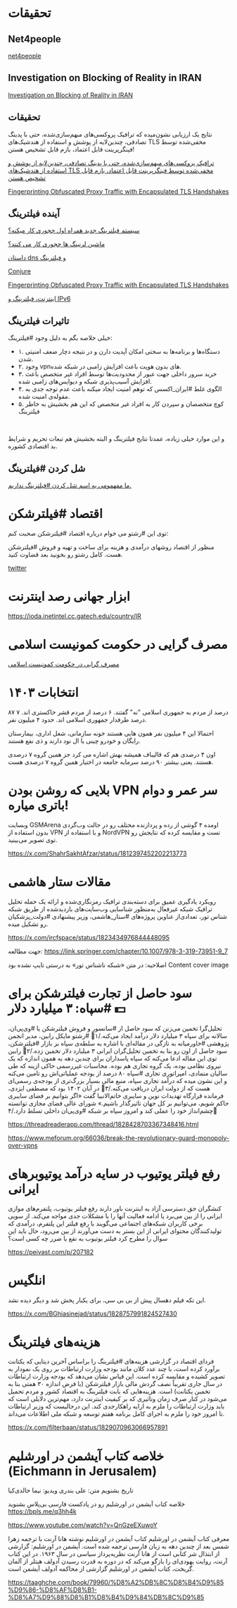 
# تحقیقات


## Net4people

 [ net4people ](https://github.com/net4people/bbs/issues?q=is%3Aissue+is%3Aopen+label%3AIran) 

## Investigation on Blocking of Reality in IRAN

[Investigation on Blocking of Reality in IRAN](https://github.com/XTLS/Xray-core/issues/2778)


## تحقیقات

 نتایج یک ارزیابی نشون‌میده که ترافیک پروکسی‌های مبهم‌سازی‌شده، حتی با پدینگ تصادفی، چندین‌لایه از پوشش و استفاده از هندشیک‌های TLS مخفی‌شده توسط فینگرپرینت قابل اعتماد، بازم قابل تشخیص هستن!

[ترافیک پروکسی‌های مبهم‌سازی‌شده، حتی با پدینگ تصادفی، چندین‌لایه از پوشش و استفاده از هندشیک‌های TLS مخفی‌شده توسط فینگرپرینت قابل اعتماد، بازم قابل تشخیص هستن](https://threadreaderapp.com/thread/1766364108322996468.html)


[Fingerprinting Obfuscated Proxy Traffic with Encapsulated TLS Handshakes](https://www.usenix.org/conference/usenixsecurity24/presentation/xue)

## آینده فیلترینگ

[سیستم فیلترینگ جدید همراه اول چجوری کار میکنه؟](https://threadreaderapp.com/thread/1753357101001265309.html)


[ماشین لرنینگ ها چجوری کار می کنند؟](https://threadreaderapp.com/thread/1753405311921078406.html)


[داستان dns و فیلترینگ](https://threadreaderapp.com/thread/1721555866875257190.html)


[Conjure](https://www.youtube.com/watch?v=Um881kkzJuk)


[Fingerprinting Obfuscated Proxy Traffic with Encapsulated TLS Handshakes](https://www.usenix.org/conference/usenixsecurity24/presentation/xue)


[اینترنت، فیلترینگ و IPv6](https://threadreaderapp.com/thread/1755968930433093941.html)


## تاثیرات فیلترینگ

خیلی خلاصه بگم به دلیل وجود #فیلترینگ:
* ۱. دستگاه‌ها و برنامه‌ها به سختی امکان آپدیت دارن و در نتیجه دچار ضعف امنیتی شدن.
* ۲. وجود vpnهای بدون هویت باعث افزایش زامبی در شبکه شده.
* ۳. خرید سرور داخلی جهت عبور از محدودیت‌ها توسط افراد غیر متخصص باعث افزایش آسیب‌پذیری شبکه و دیوایس‌های زامبی شده.
* ۴. الگوی غلط #ایران_اکسس که توهم امنیت ایجاد میکنه باعث عدم توجه جدی به مقوله‌ی امنیت شده.
* ۵. کوچ متخصصان و سپردن کار به افراد غیر متخصص که این هم بخشیش به خاطر فیلترینگ


</br>

و این موارد خیلی زیاده، عمدتا نتایج فیلترینگ و البته بخشیش هم تبعات تحریم و شرایط بد اقتصادی کشوره.


## شل کردن #فیلترینگ
[ما مفهمومی به اسم شل کردن #فیلترینگ نداریم. ](https://threadreaderapp.com/thread/1768634445253267609.html)


# اقتصاد #فیلترشکن

توی این #رشتو می خوام درباره اقتصاد #فیلترشکن صحبت کنم:

منظور از اقتصاد روشهای درآمدی و هزینه برای ساخت و تهیه و فروش #فیلترشکن هست. کامل رشتو رو بخونید بعد قضاوت کنید.

[twitter](https://threadreaderapp.com/thread/1781953442065383859.html)


# ابزار جهانی رصد اینترنت

https://ioda.inetintel.cc.gatech.edu/country/IR


# مصرف گرایی در حکومت کمونیست اسلامی

[مصرف گرایی در حکومت کمونیست اسلامی](https://threadreaderapp.com/thread/1792148621917294840.html)



# انتخابات ۱۴۰۳

۸۷ درصد از مردم به جمهوری اسلامی "نه" گفتند.
۶ درصد از مردم قشر خاکستری اند.
۷ درصد طرفدار جمهوری اسلامی اند. حدود ۴ میلیون نفر.

احتمالا این ۴ میلیون نفر همون هایی هستند خونه سازمانی، شغل اداری، بیمارستان رایگان و خودرو چینی یا ال نود دارند و ذی نفع هستند.

اون ۴ درصدی هم که قالیباف همیشه بهش اشاره می کرد جز همین گروه ۷ درصدی هستند.
یعنی بیشتر ۹۰ درصد سرمایه جامعه در اختیار همین گروه ۷ درصدی هست.


# بلایی که روشن بودن VPN سر عمر و دوام باتری میاره!

وبسایت GSMArena اومده ۴ گوشی از رده‌ و پردازنده مختلف رو در حالت وب‌گردی بدون استفاده از VPN و با استفاده از NordVPN تست و مقایسه کرده که نتایجش رو توی تصویر می‌بینید.



https://x.com/ShahrSakhtAfzar/status/1812397452202213773




# مقالات ستار هاشمی

رویکرد یادگیری عمیق برای دسته‌بندی ترافیک رمزنگاری‌شده و ارائه یک حمله تحلیل ترافیک شبکه غیرفعال به‌منظور شناسایی وب‌سایت‌های بازدیدشده از طریق شبکه شناس تور، تعدادی‌از عناوین پروژه‌های #ستار_هاشمی، وزیر پیشنهادی #دولت_پزشکیان رو تشکیل میده.

https://x.com/ircfspace/status/1823434976844448095

جهت مطالعه:
https://link.springer.com/chapter/10.1007/978-3-319-73951-9_7


اصلاحیه:
در متن «شبکه ناشناس تور» به درستی تایپ نشده بود
Content cover image



# سود حاصل از تجارت فیلترشکن برای #سپاه: ۳ میلیارد دلار 💵

تحلیل‌گرا تخمین می‌زنن که سود حاصل از #سانسور و فروش فیلترشکن یا #وی‌پی‌ان، سالانه برای سپاه ۳ میلیارد دلار درآمد ایجاد می‌کنه./۱🔻
#رشتو
مایکل رابین، مدیر انجمن پژوهشی #خاورمیانه به تازگی در مقاله‌ای با اشاره به سلطه‌ی سپاه بر بازار #فیلترشکن، سود حاصل از اون رو بنا به تخمین تحلیل‌گران ایرانی ۳ میلیارد دلار تخمین زده./۲🔻
رابین توی این مقاله ادعا می‌کنه که سپاه پاسداران برای چندین دهه به همون اندازه که یک نیروی نظامی بوده، یک گروه تجاری هم بوده. محاسبات غیررسمی حاکی ازینه که طی سالیان متمادی، امپراتوری تجاری #سپاه ۸۰ درصد از بودجه عملیاتی‌اش رو تامین می‌کنه و این نشون میده که درآمد تجاری سپاه، منبع مالی بسیار بزرگ‌تری از بودجه‌ی رسمی‌ای هست که از دولت ایران دریافت می‌کنه./۳🔻
در آبان ۱۴۰۲ بود که مصطفی ایزدی، فرمانده قرارگاه تهدیدات نوین و سایبری خاتم‌الانبیا گفت «اگر بتوانیم بر فضای سایبری حاکم شویم، می‌توانیم بر کل جهان تاثیرگذار باشیم.» شورای عالی فضای مجازی توانسته چشم‌انداز خود را عملی کند و امروز سپاه بر شبکه #وی‌پی‌ان داخلی تسلط دارد./۴🔻 


https://threadreaderapp.com/thread/1828428703367348416.html


https://www.meforum.org/66036/break-the-revolutionary-guard-monopoly-over-vpns



# رفع فیلتر یوتیوب در سایه درآمد یوتیوبرهای ایرانی

کنشگران حق دسترسی آزاد به اینترنت باور دارند رفع فیلتر یوتیوب، پلتفرم‌های موازی ایرانی را از بین می‌برد یا ادامه فعالیت آنها را با مشکلات جدی مواجه می‌کند. از سویی برخی کاربران شبکه‌های اجتماعی می‌گویند با رفع فیلتر این پلتفرم، درآمدی که تولیدکنندگان محتوای ایرانی از این بستر به دست می‌آورند از بین می‌رود، حال باید این سوال را مطرح کرد فیلتر یوتیوب به نفع یا ضرر چه کسی است؟

https://peivast.com/p/207182



# انلگیس

این تکه فیلم دهسال پیش از بی بی سی، برای یکبار پخش شد و دیگر دیده نشد.

https://x.com/BGhiasinejad/status/1828757991824527430


# هزینه‌های فیلترینگ

فردای اقتصاد در گزارشی هزینه‌های #فیلترینگ را براساس آخرین دیتایی که یکتانت برآورد کرده است، با چند عدد کلان مانند بودجه وزارت ارتباطات  بر روی یک نمودار به تصویر کشیده و مقایسه کرده است.
این قیاس نشان می‌دهد که بودجه وزارت ارتباطات در سال جاری تقریباً نصف گردش مالی بازار فیلترشکن (با فرض اندازه ۳۰ همتی بنا به تخمین یکتانت) است. 
هزینه‌هایی که بابت فیلترینگ به اقتصاد کشور و مردم تحمیل می‌شود در کنار صرف زمان وتاثیری که بر کیفیت اینترنت دارد، مهم‌ترین دلایلی است که باید وزارت ارتباطات را ملزم به ارایه راهکارجدی کند. این درحالیست که وزیر ارتباطات تا امروز خود را ملزم به اجرای کامل برنامه هفتم توسعه و شبکه ملی اطلاعات می‌داند.

https://x.com/filterbaan/status/1829070963066957891


# خلاصه کتاب آیشمن در اورشلیم (Eichmann in Jerusalem)

تاریخ بشنویم
متن: علی بندری
ویدیو: نیما خالدی‌کیا

 خلاصه کتاب آیشمن در اورشلیم رو در پادکست فارسی بی‌پلاس  بشنوید
https://bpls.me/q3hh4k


https://www.youtube.com/watch?v=QnGzeEXuwoY

معرفی کتاب آیشمن در اورشلیم
کتاب آیشمن در اورشلیم نوشته هانا آرنت با ترجمه زهرا شمس بعد از چندین دهه به زبان فارسی ترجمه شده است. آیشمن در اورشلیم: گزارشی از ابتذال شر کتابی است از هانا آرنت نظریه‌پرداز سیاسی در سال ۱۹۶۳. در این کتاب آرنت، روایت یهودی‌ای را بازگو می‌کند که در دوره به قدرت رسیدن آدولف هیتلر از آلمان گریخت، کتاب آیشمن در اورشلیم گزارشی از محاکمه آدولف آیشمن است.


https://taaghche.com/book/79960/%D8%A2%DB%8C%D8%B4%D9%85%D9%86-%D8%AF%D8%B1-%D8%A7%D9%88%D8%B1%D8%B4%D9%84%DB%8C%D9%85

